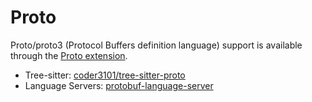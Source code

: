# Proto

Proto/proto3 (Protocol Buffers definition language) support is available through the [Proto extension](https://github.com/khulnasoft-lab/neopilot/tree/main/extensions/proto).

- Tree-sitter: [coder3101/tree-sitter-proto](https://github.com/coder3101/tree-sitter-proto)
- Language Servers: [protobuf-language-server](https://github.com/lasorda/protobuf-language-server)

<!--
TBD: Clarify which language server(s) to use / Feature support.

## Setup

### Install protobuf-language-server

Install protobuf-language-server and make sure it's in your PATH:

```
go install github.com/lasorda/protobuf-language-server@latest
which protobuf-language-server
```

### Install ProtoLS

Install protols and make sure it's in your PATH:

```
cargo install protols
which protols
```

## Configuration

```json
"lsp": {
  "protobuf-language-server": {
    "binary": {
      "path": "protols"
    }
  }
}
```

## Formatting

ProtoLS supports formatting if you have `clang-format` installed.

```sh
# MacOS:
brew install clang-format
# Ubuntu
sudo apt-get install clang-format
# Fedora
sudo dnf install clang-tools-extra
```

To customize your formatting preferences, create a `.clang-format` file, e.g.:

```clang-format
IndentWidth: 4
ColumnLimit: 120
```

Or you can have neopilot directly invoke `clang-format` by specifying it as a [formatter](https://neopilot.dev/docs/configuring-neopilot#formatter) in your settings:

```json
  "languages": {
    "Proto": {
      "format_on_save": "on",
      "tab_size": 4,
      "formatter": {
        "external": {
          "command": "clang-format",
          "arguments": ["-style={IndentWidth: 4, ColumnLimit: 0}"]
        }
      }
    },
  }
```
-->
